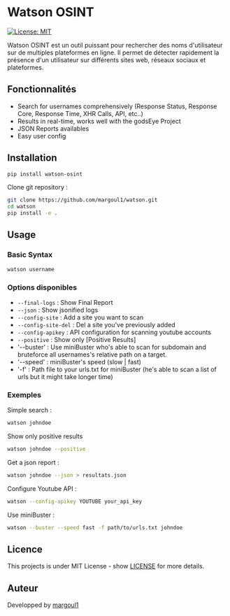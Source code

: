 # Watson OSINT

[![License: MIT](https://img.shields.io/badge/License-MIT-yellow.svg)](https://opensource.org/licenses/MIT)

Watson OSINT est un outil puissant pour rechercher des noms d'utilisateur sur de multiples plateformes en ligne. Il permet de détecter rapidement la présence d'un utilisateur sur différents sites web, réseaux sociaux et plateformes.

## Fonctionnalités

- Search for usernames comprehensively (Response Status, Response Core, Response Time, XHR Calls, API, etc..)
- Results in real-time, works well with the godsEye Project
- JSON Reports availables
- Easy user config

## Installation

```bash
pip install watson-osint
```

Clone git repository : 

```bash
git clone https://github.com/margoul1/watson.git
cd watson
pip install -e .
```

## Usage

### Basic Syntax

```bash
watson username
```

### Options disponibles

- `--final-logs` : Show Final Report
- `--json` : Show jsonified logs
- `--config-site` : Add a site you want to scan
- `--config-site-del` : Del a site you've previously added
- `--config-apikey` : API configuration for scanning youtube accounts
- `--positive` : Show only [Positive Results]
- '--buster' : Use miniBuster who's able to scan for subdomain and bruteforce all usernames's relative path on a target.
- '--speed' : miniBuster's speed (slow | fast)
- '-f' : Path file to your urls.txt for miniBuster (he's able to scan a list of urls but it might take longer time)
### Exemples

Simple search : 
```bash
watson johndoe
```

Show only positive results
```bash
watson johndoe --positive
```

Get a json report : 
```bash
watson johndoe --json > resultats.json
```

Configure Youtube API :
```bash
watson --config-apikey YOUTUBE your_api_key
```

Use miniBuster : 
```bash
watson --buster --speed fast -f path/to/urls.txt johndoe
```

## Licence

This projects is under MIT License - show [LICENSE](LICENSE) for more details.

## Auteur

Developped by [margoul1](https://github.com/margoul1)
